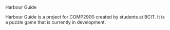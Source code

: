 Harbour Guide

Harbour Guide is a project for COMP2900 created by students at BCIT. It is a puzzle game that is currently in development.
